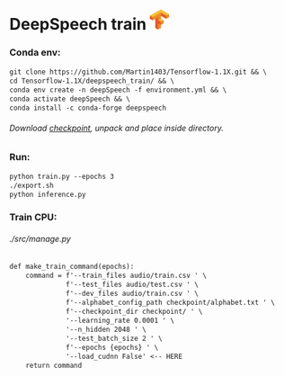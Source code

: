 DeepSpeech train ![](images/logo.png)
================
### Conda env:
```
git clone https://github.com/Martin1403/Tensorflow-1.1X.git && \
cd Tensorflow-1.1X/deepspeech_train/ && \
conda env create -n deepSpeech -f environment.yml && \
conda activate deepSpeech && \
conda install -c conda-forge deepspeech
```
###### Download [checkpoint](https://drive.google.com/file/d/1StbE-S2W-TH2_Y6Zg0f6BX3C52vRaKB_/view?usp=sharing), unpack and place inside directory.

### Run:
```
python train.py --epochs 3
./export.sh
python inference.py 
```
### Train CPU:
###### ./src/manage.py
```
def make_train_command(epochs):
    command = f'--train_files audio/train.csv ' \
              f'--test_files audio/test.csv ' \
              f'--dev_files audio/train.csv ' \
              f'--alphabet_config_path checkpoint/alphabet.txt ' \
              f'--checkpoint_dir checkpoint/ ' \
              '--learning_rate 0.0001 ' \
              '--n_hidden 2048 ' \
              '--test_batch_size 2 ' \
              f'--epochs {epochs} ' \
              '--load_cudnn False' <-- HERE
    return command
```
